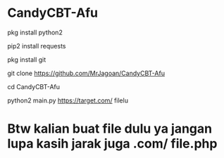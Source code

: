 # CandyCBT-Afu

pkg install python2

pip2 install requests

pkg install git

git clone https://github.com/MrJagoan/CandyCBT-Afu

cd CandyCBT-Afu

python2 main.py https://target.com/ filelu

# Btw kalian buat file dulu ya jangan lupa kasih jarak juga .com/ file.php
